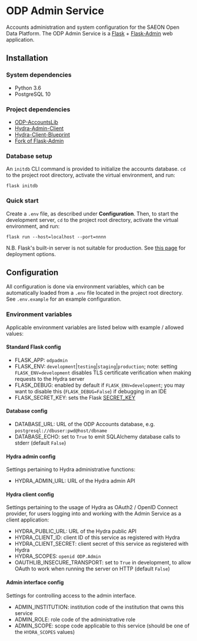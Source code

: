 # ODP Admin Service

Accounts administration and system configuration for the SAEON Open Data Platform.
The ODP Admin Service is a [Flask](https://palletsprojects.com/p/flask/) +
[Flask-Admin](https://flask-admin.readthedocs.io/en/latest/) web application.

## Installation

### System dependencies

* Python 3.6
* PostgreSQL 10

### Project dependencies

* [ODP-AccountsLib](https://github.com/SAEONData/ODP-AccountsLib)
* [Hydra-Admin-Client](https://github.com/SAEONData/Hydra-Admin-Client)
* [Hydra-Client-Blueprint](https://github.com/SAEONData/Hydra-Client-Blueprint)
* [Fork of Flask-Admin](https://github.com/SAEONData/flask-admin)

### Database setup

An `initdb` CLI command is provided to initialize the accounts database.
`cd` to the project root directory, activate the virtual environment, and run:

    flask initdb

### Quick start

Create a `.env` file, as described under **Configuration**. Then, to start the development server,
`cd` to the project root directory, activate the virtual environment, and run:

    flask run --host=localhost --port=nnnn

N.B. Flask's built-in server is not suitable for production. See [this page](https://flask.palletsprojects.com/en/1.1.x/deploying/)
for deployment options.

## Configuration

All configuration is done via environment variables, which can be automatically loaded from a `.env`
file located in the project root directory. See `.env.example` for an example configuration.

### Environment variables

Applicable environment variables are listed below with example / allowed values:

#### Standard Flask config

* FLASK_APP: `odpadmin`
* FLASK_ENV: `development`|`testing`|`staging`|`production`; note: setting `FLASK_ENV=development` disables TLS
    certificate verification when making requests to the Hydra server
* FLASK_DEBUG: enabled by default if `FLASK_ENV=development`; you may want to disable this (`FLASK_DEBUG=False`)
    if debugging in an IDE
* FLASK_SECRET_KEY: sets the Flask [SECRET_KEY](https://flask.palletsprojects.com/en/1.1.x/config/#SECRET_KEY)

#### Database config

* DATABASE_URL: URL of the ODP Accounts database, e.g. `postgresql://dbuser:pwd@host/dbname`
* DATABASE_ECHO: set to `True` to emit SQLAlchemy database calls to stderr (default `False`)

#### Hydra admin config

Settings pertaining to Hydra administrative functions:

* HYDRA_ADMIN_URL: URL of the Hydra admin API

#### Hydra client config

Settings pertaining to the usage of Hydra as OAuth2 / OpenID Connect provider, for users logging into and working
with the Admin Service as a client application:

* HYDRA_PUBLIC_URL: URL of the Hydra public API
* HYDRA_CLIENT_ID: client ID of this service as registered with Hydra
* HYDRA_CLIENT_SECRET: client secret of this service as registered with Hydra
* HYDRA_SCOPES: `openid ODP.Admin`
* OAUTHLIB_INSECURE_TRANSPORT: set to `True` in development, to allow OAuth to work when running the server on HTTP (default `False`)

#### Admin interface config

Settings for controlling access to the admin interface.

* ADMIN_INSTITUTION: institution code of the institution that owns this service
* ADMIN_ROLE: role code of the administrative role
* ADMIN_SCOPE: scope code applicable to this service (should be one of the `HYDRA_SCOPES` values)
